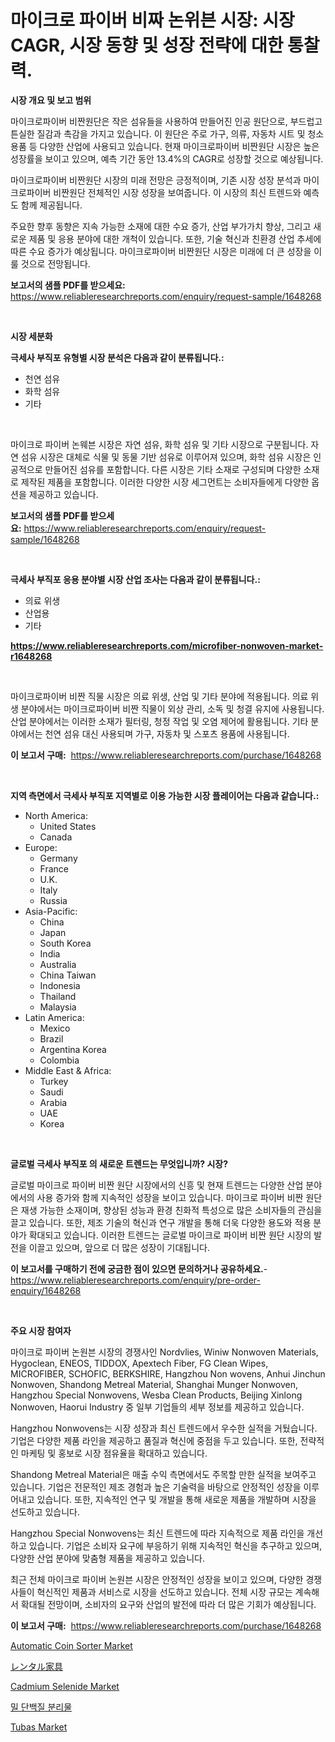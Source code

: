 <p><h1>마이크로 파이버 비짜 논위븐 시장: 시장 CAGR, 시장 동향 및 성장 전략에 대한 통찰력.</h1></p><p><strong>시장 개요 및 보고 범위</strong></p>
<p><p>마이크로파이버 비짠원단은 작은 섬유들을 사용하여 만들어진 인공 원단으로, 부드럽고 튼실한 질감과 촉감을 가지고 있습니다. 이 원단은 주로 가구, 의류, 자동차 시트 및 청소용품 등 다양한 산업에 사용되고 있습니다. 현재 마이크로파이버 비짠원단 시장은 높은 성장률을 보이고 있으며, 예측 기간 동안 13.4%의 CAGR로 성장할 것으로 예상됩니다. </p><p>마이크로파이버 비짠원단 시장의 미래 전망은 긍정적이며, 기존 시장 성장 분석과 마이크로파이버 비짠원단 전체적인 시장 성장을 보여줍니다. 이 시장의 최신 트렌드와 예측도 함께 제공됩니다.</p><p>주요한 향후 동향은 지속 가능한 소재에 대한 수요 증가, 산업 부가가치 향상, 그리고 새로운 제품 및 응용 분야에 대한 개척이 있습니다. 또한, 기술 혁신과 친환경 산업 추세에 따른 수요 증가가 예상됩니다. 마이크로파이버 비짠원단 시장은 미래에 더 큰 성장을 이룰 것으로 전망됩니다.</p></p>
<p><strong>보고서의 샘플 PDF를 받으세요:</strong> <a href="https://www.reliableresearchreports.com/enquiry/request-sample/1648268">https://www.reliableresearchreports.com/enquiry/request-sample/1648268</a></p>
<p>&nbsp;</p>
<p><strong>시장 세분화</strong></p>
<p><strong>극세사 부직포 유형별 시장 분석은 다음과 같이 분류됩니다.:</strong></p>
<p><ul><li>천연 섬유</li><li>화학 섬유</li><li>기타</li></ul></p>
<p>&nbsp;</p>
<p><p>마이크로 파이버 논웨븐 시장은 자연 섬유, 화학 섬유 및 기타 시장으로 구분됩니다. 자연 섬유 시장은 대체로 식물 및 동물 기반 섬유로 이루어져 있으며, 화학 섬유 시장은 인공적으로 만들어진 섬유를 포함합니다. 다른 시장은 기타 소재로 구성되며 다양한 소재로 제작된 제품을 포함합니다. 이러한 다양한 시장 세그먼트는 소비자들에게 다양한 옵션을 제공하고 있습니다.</p></p>
<p><strong>보고서의 샘플 PDF를 받으세요:</strong>&nbsp;<a href="https://www.reliableresearchreports.com/enquiry/request-sample/1648268">https://www.reliableresearchreports.com/enquiry/request-sample/1648268</a></p>
<p>&nbsp;</p>
<p><strong> 극세사 부직포 응용 분야별 시장 산업 조사는 다음과 같이 분류됩니다.:</strong></p>
<p><ul><li>의료 위생</li><li>산업용</li><li>기타</li></ul></p>
<p><strong><a href="https://www.reliableresearchreports.com/microfiber-nonwoven-market-r1648268">https://www.reliableresearchreports.com/microfiber-nonwoven-market-r1648268</a></strong></p>
<p>&nbsp;</p>
<p><p>마이크로파이버 비짠 직물 시장은 의료 위생, 산업 및 기타 분야에 적용됩니다. 의료 위생 분야에서는 마이크로파이버 비짠 직물이 외상 관리, 소독 및 청결 유지에 사용됩니다. 산업 분야에서는 이러한 소재가 필터링, 청정 작업 및 오염 제어에 활용됩니다. 기타 분야에서는 천연 섬유 대신 사용되며 가구, 자동차 및 스포츠 용품에 사용됩니다.</p></p>
<p><strong>이 보고서 구매:</strong>&nbsp; <a href="https://www.reliableresearchreports.com/purchase/1648268">https://www.reliableresearchreports.com/purchase/1648268</a></p>
<p>&nbsp;</p>
<p><strong>지역 측면에서 극세사 부직포 지역별로 이용 가능한 시장 플레이어는 다음과 같습니다.:</strong></p>
<p><ul>
    <li>
        North America:
        <ul>
            <li>United States</li>
            <li>Canada</li>
        </ul>
    </li>
    <li>
        Europe:
        <ul>
            <li>Germany</li>
            <li>France</li>
            <li>U.K.</li>
            <li>Italy</li>
            <li>Russia</li>
        </ul>
    </li>
    <li>
        Asia-Pacific:
        <ul>
            <li>China</li>
            <li>Japan</li>
            <li>South Korea</li>
            <li>India</li>
            <li>Australia</li>
            <li>China Taiwan</li>
            <li>Indonesia</li>
            <li>Thailand</li>
            <li>Malaysia</li>
        </ul>
    </li>
    <li>
        Latin America:
        <ul>
            <li>Mexico</li>
            <li>Brazil</li>
            <li>Argentina Korea</li>
            <li>Colombia</li>
        </ul>
    </li>
    <li>
        Middle East & Africa:
        <ul>
            <li>Turkey</li>
            <li>Saudi</li>
            <li>Arabia</li>
            <li>UAE</li>
            <li>Korea</li>
        </ul>
    </li>
    </ul></p>
<p>&nbsp;</p>
<p><strong>글로벌 극세사 부직포 의 새로운 트렌드는 무엇입니까? 시장?</strong></p>
<p><p>글로벌 마이크로 파이버 비짠 원단 시장에서의 신흥 및 현재 트렌드는 다양한 산업 분야에서의 사용 증가와 함께 지속적인 성장을 보이고 있습니다. 마이크로 파이버 비짠 원단은 재생 가능한 소재이며, 향상된 성능과 환경 친화적 특성으로 많은 소비자들의 관심을 끌고 있습니다. 또한, 제조 기술의 혁신과 연구 개발을 통해 더욱 다양한 용도와 적용 분야가 확대되고 있습니다. 이러한 트렌드는 글로벌 마이크로 파이버 비짠 원단 시장의 발전을 이끌고 있으며, 앞으로 더 많은 성장이 기대됩니다.</p></p>
<p><strong>이 보고서를 구매하기 전에 궁금한 점이 있으면 문의하거나 공유하세요.</strong>- <a href="https://www.reliableresearchreports.com/enquiry/pre-order-enquiry/1648268">https://www.reliableresearchreports.com/enquiry/pre-order-enquiry/1648268</a></p>
<p>&nbsp;</p>
<p><strong>주요 시장 참여자</strong></p>
<p><p>마이크로 파이버 논원븐 시장의 경쟁사인 Nordvlies, Winiw Nonwoven Materials, Hygoclean, ENEOS, TIDDOX, Apextech Fiber, FG Clean Wipes, MICROFIBER, SCHOFIC, BERKSHIRE, Hangzhou Non wovens, Anhui Jinchun Nonwoven, Shandong Metreal Material, Shanghai Munger Nonwoven, Hangzhou Special Nonwovens, Wesba Clean Products, Beijing Xinlong Nonwoven, Haorui Industry 중 일부 기업들의 세부 정보를 제공하고 있습니다.</p><p>Hangzhou Nonwovens는 시장 성장과 최신 트렌드에서 우수한 실적을 거뒀습니다. 기업은 다양한 제품 라인을 제공하고 품질과 혁신에 중점을 두고 있습니다. 또한, 전략적인 마케팅 및 홍보로 시장 점유율을 확대하고 있습니다.</p><p>Shandong Metreal Material은 매출 수익 측면에서도 주목할 만한 실적을 보여주고 있습니다. 기업은 전문적인 제조 경험과 높은 기술력을 바탕으로 안정적인 성장을 이루어내고 있습니다. 또한, 지속적인 연구 및 개발을 통해 새로운 제품을 개발하며 시장을 선도하고 있습니다.</p><p>Hangzhou Special Nonwovens는 최신 트렌드에 따라 지속적으로 제품 라인을 개선하고 있습니다. 기업은 소비자 요구에 부응하기 위해 지속적인 혁신을 추구하고 있으며, 다양한 산업 분야에 맞춤형 제품을 제공하고 있습니다.</p><p>최근 전체 마이크로 파이버 논원븐 시장은 안정적인 성장을 보이고 있으며, 다양한 경쟁사들이 혁신적인 제품과 서비스로 시장을 선도하고 있습니다. 전체 시장 규모는 계속해서 확대될 전망이며, 소비자의 요구와 산업의 발전에 따라 더 많은 기회가 예상됩니다.</p></p>
<p><strong>이 보고서 구매:</strong>&nbsp;&nbsp;<a href="https://www.reliableresearchreports.com/purchase/1648268">https://www.reliableresearchreports.com/purchase/1648268</a></p>
<p><p><a href="https://github.com/bmorecock/Market-Research-Report-List-2/blob/main/automatic-coin-sorter-market.md">Automatic Coin Sorter Market</a></p><p><a href="https://github.com/bevdtkn4419963/Market-Research-Report-List-1/blob/main/909882730726.md">レンタル家具</a></p><p><a href="https://issuu.com/reportprime-2/docs/cadmium-selenide-market-size-2030.pptx">Cadmium Selenide Market</a></p><p><a href="https://medium.com/@joeyjohns20/%EB%B0%80-%EB%8B%A8%EB%B0%B1%EC%A7%88-%EB%B6%84%EB%A6%AC%EB%AC%BC-%EC%8B%9C%EC%9E%A5-%EC%8B%9C%EC%9E%A5-%EC%A0%90%EC%9C%A0%EC%9C%A8-%EC%8B%9C%EC%9E%A5-%EB%8F%99%ED%96%A5-%EB%B0%8F-%EB%AF%B8%EB%9E%98-%EC%84%B1%EC%9E%A5-%ED%83%90%EC%83%89-418a6666e6cd">밀 단백질 분리물</a></p><p><a href="https://www.linkedin.com/pulse/tubas-market-size-cagr-trends-2024-2030-research-agenda-syjrc?trackingId=T2AoN54aqeG0nlpF2Quq%2Bw%3D%3D">Tubas Market</a></p></p>